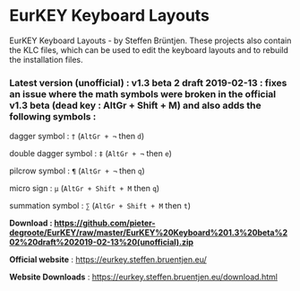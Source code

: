 # EurKEY Keyboard Layouts
EurKEY Keyboard Layouts - by Steffen Brüntjen. These projects also contain the KLC files, which can be used to edit the keyboard layouts and to rebuild the installation files.

### Latest version (unofficial) :  v1.3 beta 2 draft 2019-02-13 :  fixes an issue where the math symbols were broken in the official v1.3 beta (dead key : AltGr + Shift + M) and also adds the following symbols :

dagger symbol :  `†` (`AltGr + ¬` then `d`)

double dagger symbol :  `‡` (`AltGr + ¬` then `e`)

pilcrow symbol :  `¶` (`AltGr + ¬` then `q`)

micro sign :  `µ` (`AltGr + Shift + M` then `q`)

summation symbol :  `∑` (`AltGr + Shift + M` then `t`)

**Download :  https://github.com/pieter-degroote/EurKEY/raw/master/EurKEY%20Keyboard%201.3%20beta%202%20draft%202019-02-13%20(unofficial).zip**



**Official website** : https://eurkey.steffen.bruentjen.eu/

**Website Downloads** : https://eurkey.steffen.bruentjen.eu/download.html
